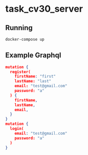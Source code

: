 # task_cv30_server

## Running

```bash
docker-compose up
```

## Example Graphql

```json
mutation {
  register(
    firstName: "first"
    lastName: "last"
    email: "test@gmail.com"
    password: "a"
  ) {
    firstName,
    lastName,
    email,
  }
}
mutation {
  login(
    email: "test@gmail.com"
    password: "a"
  )
}
```

